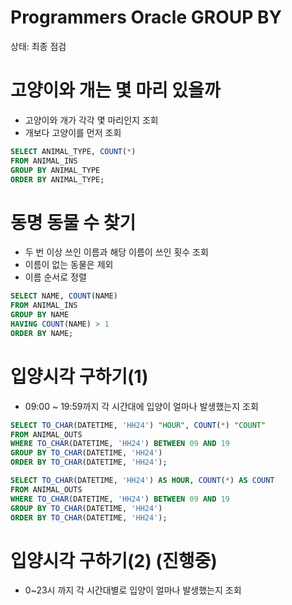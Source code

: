 # Programmers Oracle GROUP BY

상태: 최종 점검

# 고양이와 개는 몇 마리 있을까

- 고양이와 개가 각각 몇 마리인지 조회
- 개보다 고양이를 먼저 조회

```sql
SELECT ANIMAL_TYPE, COUNT(*) 
FROM ANIMAL_INS
GROUP BY ANIMAL_TYPE
ORDER BY ANIMAL_TYPE;
```

# 동명 동물 수 찾기

- 두 번 이상 쓰인 이름과 해당 이름이 쓰인 횟수 조회
- 이름이 없는 동물은 제외
- 이름 순서로 정렬

```sql
SELECT NAME, COUNT(NAME)
FROM ANIMAL_INS
GROUP BY NAME
HAVING COUNT(NAME) > 1
ORDER BY NAME;
```

# 입양시각 구하기(1)

- 09:00 ~ 19:59까지 각 시간대에 입양이 얼마나 발생했는지 조회

```sql
SELECT TO_CHAR(DATETIME, 'HH24') "HOUR", COUNT(*) "COUNT"
FROM ANIMAL_OUTS
WHERE TO_CHAR(DATETIME, 'HH24') BETWEEN 09 AND 19
GROUP BY TO_CHAR(DATETIME, 'HH24')
ORDER BY TO_CHAR(DATETIME, 'HH24');

SELECT TO_CHAR(DATETIME, 'HH24') AS HOUR, COUNT(*) AS COUNT
FROM ANIMAL_OUTS
WHERE TO_CHAR(DATETIME, 'HH24') BETWEEN 09 AND 19
GROUP BY TO_CHAR(DATETIME, 'HH24')
ORDER BY TO_CHAR(DATETIME, 'HH24');
```

# 입양시각 구하기(2) (진행중)

- 0~23시 까지 각 시간대별로 입양이 얼마나 발생했는지 조회

```sql

```